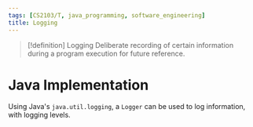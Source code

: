 ```yaml
---
tags: [CS2103/T, java_programming, software_engineering]
title: Logging
---
```

> [!definition] Logging
> Deliberate recording of certain information during a program execution for future reference.

# Java Implementation
Using Java's `java.util.logging`, a `Logger` can be used to log information, with logging levels.